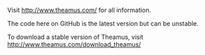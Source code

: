 Visit http://www.theamus.com/ for all information.

The code here on GitHub is the latest version but can be unstable.

To download a stable version of Theamus, visit http://www.theamus.com/download_theamus/